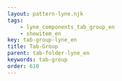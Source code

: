 ```yaml
---
layout: pattern-lyne.njk
tags: 
    - lyne_components_tab_group_en
    - showitem_en
key: tab-group-lyne_en
title: Tab-Group
parent: tab-folder-lyne_en
keywords: tab-group
order: 610
---
```

